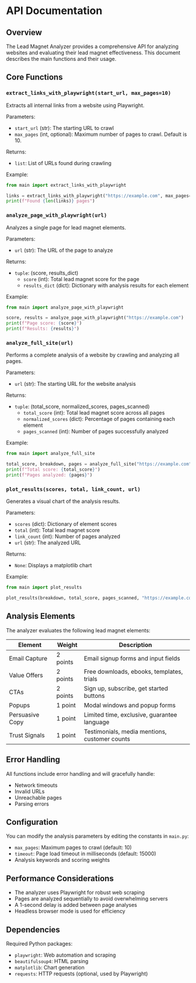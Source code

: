 # API Documentation

## Overview

The Lead Magnet Analyzer provides a comprehensive API for analyzing websites and evaluating their lead magnet effectiveness. This document describes the main functions and their usage.

## Core Functions

### `extract_links_with_playwright(start_url, max_pages=10)`

Extracts all internal links from a website using Playwright.

Parameters:
- `start_url` (str): The starting URL to crawl
- `max_pages` (int, optional): Maximum number of pages to crawl. Default is 10.

Returns:
- `list`: List of URLs found during crawling

Example:
```python
from main import extract_links_with_playwright

links = extract_links_with_playwright("https://example.com", max_pages=5)
print(f"Found {len(links)} pages")
```

### `analyze_page_with_playwright(url)`

Analyzes a single page for lead magnet elements.

Parameters:
- `url` (str): The URL of the page to analyze

Returns:
- `tuple`: (score, results_dict)
  - `score` (int): Total lead magnet score for the page
  - `results_dict` (dict): Dictionary with analysis results for each element

Example:
```python
from main import analyze_page_with_playwright

score, results = analyze_page_with_playwright("https://example.com")
print(f"Page score: {score}")
print(f"Results: {results}")
```

### `analyze_full_site(url)`

Performs a complete analysis of a website by crawling and analyzing all pages.

Parameters:
- `url` (str): The starting URL for the website analysis

Returns:
- `tuple`: (total_score, normalized_scores, pages_scanned)
  - `total_score` (int): Total lead magnet score across all pages
  - `normalized_scores` (dict): Percentage of pages containing each element
  - `pages_scanned` (int): Number of pages successfully analyzed

Example:
```python
from main import analyze_full_site

total_score, breakdown, pages = analyze_full_site("https://example.com")
print(f"Total score: {total_score}")
print(f"Pages analyzed: {pages}")
```

### `plot_results(scores, total, link_count, url)`

Generates a visual chart of the analysis results.

Parameters:
- `scores` (dict): Dictionary of element scores
- `total` (int): Total lead magnet score
- `link_count` (int): Number of pages analyzed
- `url` (str): The analyzed URL

Returns:
- `None`: Displays a matplotlib chart

Example:
```python
from main import plot_results

plot_results(breakdown, total_score, pages_scanned, "https://example.com")
```

## Analysis Elements

The analyzer evaluates the following lead magnet elements:

| Element | Weight | Description |
|---------|--------|-------------|
| Email Capture | 2 points | Email signup forms and input fields |
| Value Offers | 2 points | Free downloads, ebooks, templates, trials |
| CTAs | 2 points | Sign up, subscribe, get started buttons |
| Popups | 1 point | Modal windows and popup forms |
| Persuasive Copy | 1 point | Limited time, exclusive, guarantee language |
| Trust Signals | 1 point | Testimonials, media mentions, customer counts |

## Error Handling

All functions include error handling and will gracefully handle:
- Network timeouts
- Invalid URLs
- Unreachable pages
- Parsing errors

## Configuration

You can modify the analysis parameters by editing the constants in `main.py`:

- `max_pages`: Maximum pages to crawl (default: 10)
- `timeout`: Page load timeout in milliseconds (default: 15000)
- Analysis keywords and scoring weights

## Performance Considerations

- The analyzer uses Playwright for robust web scraping
- Pages are analyzed sequentially to avoid overwhelming servers
- A 1-second delay is added between page analyses
- Headless browser mode is used for efficiency

## Dependencies

Required Python packages:
- `playwright`: Web automation and scraping
- `beautifulsoup4`: HTML parsing
- `matplotlib`: Chart generation
- `requests`: HTTP requests (optional, used by Playwright) 
